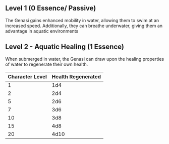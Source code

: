 ## Level 1 (0 Essence/ Passive)
The Genasi gains enhanced mobility in water, allowing them to swim at an increased speed. 
Additionally, they can breathe underwater, giving them an advantage in aquatic environments

## Level 2 - Aquatic Healing (1 Essence)
When submerged in water, the Genasi can draw upon the healing properties of water to regenerate their own health.

| Character Level | Health Regenerated |
| ---- | ---- |
| 1 | 1d4 |
| 2 | 2d4 |
| 5 | 2d6 |
| 7 | 3d6 |
| 10 | 3d8 |
| 15 | 4d8 |
| 20 | 4d10 |

